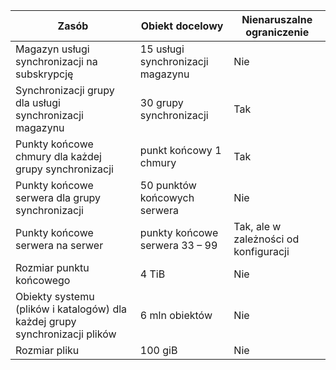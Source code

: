 | Zasób | Obiekt docelowy | Nienaruszalne ograniczenie |
|----------|--------------|------------|
| Magazyn usługi synchronizacji na subskrypcję | 15 usługi synchronizacji magazynu | Nie |
| Synchronizacji grupy dla usługi synchronizacji magazynu | 30 grupy synchronizacji | Tak |
| Punkty końcowe chmury dla każdej grupy synchronizacji | punkt końcowy 1 chmury | Tak |
| Punkty końcowe serwera dla grupy synchronizacji | 50 punktów końcowych serwera | Nie |
| Punkty końcowe serwera na serwer | punkty końcowe serwera 33 – 99 | Tak, ale w zależności od konfiguracji |
| Rozmiar punktu końcowego | 4 TiB | Nie |
| Obiekty systemu (plików i katalogów) dla każdej grupy synchronizacji plików | 6 mln obiektów | Nie |
| Rozmiar pliku | 100 giB | Nie |
